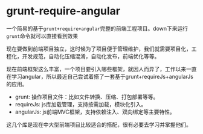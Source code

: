 # grunt-require-angular
一个简易的基于`grunt+require+angular`完整的前端工程项目。down下来运行`grunt`命令就可以直接看到效果



现在要做到前端项目独立，这时候为了项目便于管理维护，我们就需要项目化，工程化，开发规范，自动化压缩混淆，自动化发布，前端优化等等。

现在前端框架这么丰富，一个项目要引入哪些框架，就因人而异了，工作以来一直在学习angular，所以最近自己尝试着搭了一套基于grunt+requireJs+angularJs的应用。
- grunt: 操作项目文件：比如文件转换、压缩、打包部署等等。
- requireJs: js库加载管理，支持按需加载，模块化引入。
- angularJs: js前端MVC框架，支持依赖注入、双向绑定等主要特性。

这几个库是现在中大型前端项目比较适合的搭配，很有必要去学习并掌握他们。


